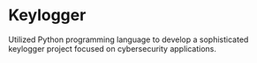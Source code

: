 # Keylogger
Utilized Python programming language to develop a sophisticated keylogger project focused on cybersecurity applications.
